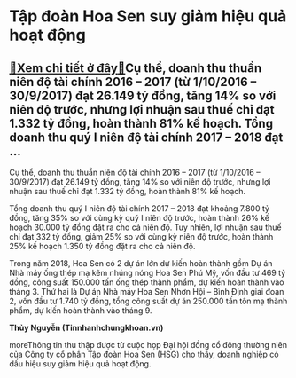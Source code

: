 Tập đoàn Hoa Sen suy giảm hiệu quả hoạt động
============================================

[:gift:Xem chi tiết ở đây:gift:](https://hddtvn.com/tap-doan-hoa-sen-suy-giam-hieu-qua-hoat-dong/)Cụ thể, doanh thu thuần niên độ tài chính 2016 – 2017 (từ 1/10/2016 – 30/9/2017) đạt 26.149 tỷ đồng, tăng 14% so với niên độ trước, nhưng lợi nhuận sau thuế chỉ đạt 1.332 tỷ đồng, hoàn thành 81% kế hoạch. Tổng doanh thu quý I niên độ tài chính 2017 – 2018 đạt …
---------------------------------------------------------------------------------------------------------------------------------------------------------------------------------------------------------------------------------------------------------------------







 






Cụ thể, doanh thu thuần niên độ tài chính 2016 – 2017 (từ 1/10/2016 – 30/9/2017) đạt 26.149 tỷ đồng, tăng 14% so với niên độ trước, nhưng lợi nhuận sau thuế chỉ đạt 1.332 tỷ đồng, hoàn thành 81% kế hoạch.


Tổng doanh thu quý I niên độ tài chính 2017 – 2018 đạt khoảng 7.800 tỷ đồng, tăng 35% so với cùng kỳ quý I niên độ trước, hoàn thành 26% kế hoạch 30.000 tỷ đồng đặt ra cho cả niên độ. Tuy nhiên, lợi nhuận sau thuế chỉ đạt 332 tỷ đồng, giảm 25% so với cùng kỳ niên độ trước, hoàn thành 25% kế hoạch 1.350 tỷ đồng đặt ra cho cả niên độ.


Trong năm 2018, Hoa Sen có 2 dự án lớn dự kiến hoàn thành gồm Dự án Nhà máy ống thép mạ kẽm nhúng nóng Hoa Sen Phú Mỹ, vốn đầu tư 469 tỷ đồng, công suất 150.000 tấn ống thép thành phẩm, dự kiến hoàn thành vào tháng 3. Thứ hai là Dự án Nhà máy Hoa Sen Nhơn Hội – Bình Định giai đoạn 2, vốn đầu tư 1.740 tỷ đồng, tổng công suất dự án 250.000 tấn tôn mạ thành phẩm, dự kiến hoàn thành vào tháng 9.






**Thủy Nguyễn (Tinnhanhchungkhoan.vn)**



moreThông tin thu thập được từ cuộc họp Đại hội đồng cổ đông thường niên của Công ty cổ phần Tập đoàn Hoa Sen (HSG) cho thấy, doanh nghiệp có dấu hiệu suy giảm hiệu quả hoạt động.

